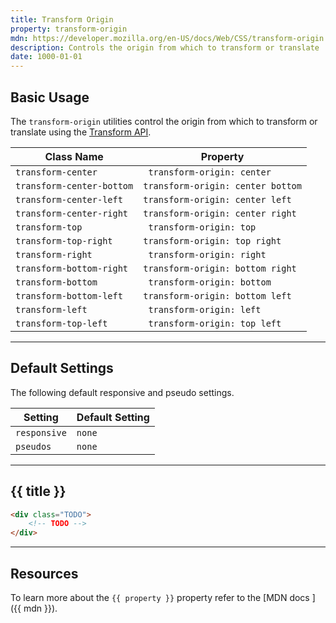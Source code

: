 ```yaml
---
title: Transform Origin
property: transform-origin
mdn: https://developer.mozilla.org/en-US/docs/Web/CSS/transform-origin
description: Controls the origin from which to transform or translate
date: 1000-01-01
---
```


## Basic Usage

The `transform-origin` utilities control the origin from which to transform or translate using the [Transform API](TODO).

| Class Name                | Property                          |
| ------------------------- | --------------------------------- |
| `transform-center`        | ` transform-origin: center`       |
| `transform-center-bottom` | `transform-origin: center bottom` |
| `transform-center-left`   | `transform-origin: center left`   |
| `transform-center-right`  | `transform-origin: center right`  |
| `transform-top`           | ` transform-origin: top`          |
| `transform-top-right`     | `transform-origin: top right`     |
| `transform-right`         | ` transform-origin: right`        |
| `transform-bottom-right`  | `transform-origin: bottom right`  |
| `transform-bottom`        | ` transform-origin: bottom`       |
| `transform-bottom-left`   | `transform-origin: bottom left`   |
| `transform-left`          | ` transform-origin: left`         |
| `transform-top-left`      | ` transform-origin: top left`     |

---

## Default Settings

The following default responsive and pseudo settings.

| Setting      | Default Setting |
| ------------ | --------------- |
| `responsive` | `none`          |
| `pseudos`    | `none`          |

---

## {{ title }}

<div class="bg-silver-200 p-20 h-256 radius-md flex flex-wrap align-content-center">
  <!-- ... -->
</div>

```html
<div class="TODO">
	<!-- TODO -->
</div>
```

---

## Resources

To learn more about the `{{ property }}` property refer to the [MDN docs <i class="far fa-external-link ml-6"></i>]({{ mdn }}).

